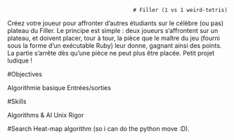                                             # Filler (1 vs 1 weird-tetris)

Créez votre joueur pour affronter d’autres étudiants sur le célèbre (ou pas) plateau du Filler. Le principe est simple : deux joueurs s’affrontent sur un plateau, et doivent placer, tour à tour, la pièce que le maître du jeu (fourni sous la forme d’un exécutable Ruby) leur donne, gagnant ainsi des points. La partie s’arrête dès qu’une pièce ne peut plus être placée. Petit projet ludique !

#Objectives

Algorithmie basique
Entrées/sorties

#Skills

Algorithms & AI
Unix
Rigor

#Search Heat-map algorithm (so i can do the python move :D).
